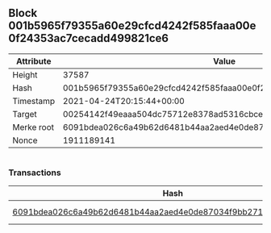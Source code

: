 ## Block 001b5965f79355a60e29cfcd4242f585faaa00e0f24353ac7cecadd499821ce6

Attribute | Value
--- | ---
Height | 37587
Hash | 001b5965f79355a60e29cfcd4242f585faaa00e0f24353ac7cecadd499821ce6
Timestamp | 2021-04-24T20:15:44+00:00
Target | 00254142f49eaaa504dc75712e8378ad5316cbcead634704b3734b6271167cc4
Merke root | 6091bdea026c6a49b62d6481b44aa2aed4e0de87034f9bb271a85a4a11775d4e
Nonce | 1911189141

```

```

### Transactions

Hash | Amount
--- | ---
[6091bdea026c6a49b62d6481b44aa2aed4e0de87034f9bb271a85a4a11775d4e](6091bdea026c6a49b62d6481b44aa2aed4e0de87034f9bb271a85a4a11775d4e.md) | 10.00000000 SKEPTI 
